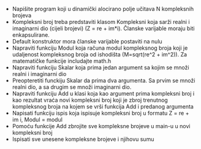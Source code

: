 * Napišite program koji u dinamički alocirano polje učitava N kompleksnih brojeva
* Kompleksni broj treba predstaviti klasom Kompleksni koja sarži realni i imaginarni dio (cijeli brojevi)
(Z = re + im*i). Članske varijable moraju biti enkapsulirane.
* Default konstruktor mora članske varijable postaviti na nulu
* Napraviti funkciju Modul koja računa modul kompleksnog broja koji je udaljenost kompleksnog broja od ishodišta
(M=sqrt(re^2 + im^2)). Za matematičke funkcije includajte math.h
* Napraviti funkciju Skalar koja prima jedan argument sa kojim se množi realni i imaginarni dio
* Preopteretiti funckiju Skalar da prima dva argumenta. Sa prvim se množi realni dio, a sa drugim se množi imaginarni dio.
* Napraviti funkciju Add u klasi koja kao argument prima kompleksni broj i kao rezultat vraća novi kompleksni
broj koji je zbroj trenutnog kompleksnog broja na kojem se vrši funkcija Add i predanog argumenta
* Napisati funkciju ispis koja ispisuje kompleksni broj u formatu
									Z = re + im i, Modul = modul
* Pomoću funkcije Add zbrojite sve kompleksne brojeve u main-u u novi kompleksni broj
* Ispisati sve unesene kompleksne brojeve i njihovu sumu
